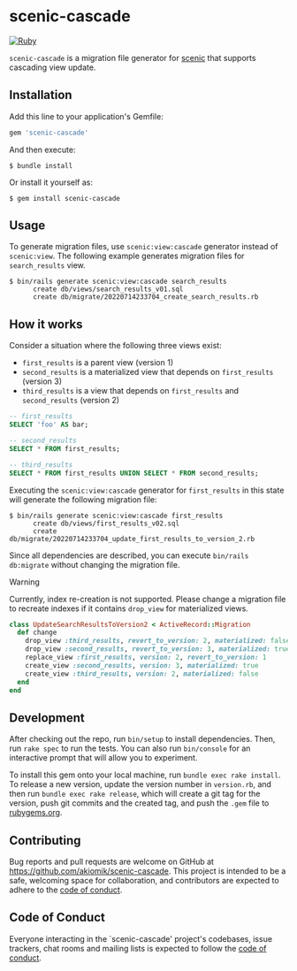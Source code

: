 # scenic-cascade

[![Ruby](https://github.com/akiomik/scenic-cascade/actions/workflows/ci.yml/badge.svg)](https://github.com/akiomik/scenic-cascade/actions/workflows/ci.yml)

`scenic-cascade` is a migration file generator for [scenic](https://github.com/scenic-views/scenic) that supports cascading view update.

## Installation

Add this line to your application's Gemfile:

```ruby
gem 'scenic-cascade'
```

And then execute:

```shell-session
$ bundle install
```

Or install it yourself as:

```shell-session
$ gem install scenic-cascade
```

## Usage

To generate migration files, use `scenic:view:cascade` generator instead of `scenic:view`.
The following example generates migration files for `search_results` view.

```shell-session
$ bin/rails generate scenic:view:cascade search_results
      create db/views/search_results_v01.sql
      create db/migrate/20220714233704_create_search_results.rb
```

## How it works

Consider a situation where the following three views exist:

* `first_results` is a parent view (version 1)
* `second_results` is a materialized view that depends on `first_results` (version 3)
* `third_results` is a view that depends on `first_results` and `second_results` (version 2)

```sql
-- first_results
SELECT 'foo' AS bar;

-- second_results
SELECT * FROM first_results;

-- third_results
SELECT * FROM first_results UNION SELECT * FROM second_results;
```

Executing the `scenic:view:cascade` generator for `first_results` in this state will generate the following migration file:

```shell-session
$ bin/rails generate scenic:view:cascade first_results
      create db/views/first_results_v02.sql
      create db/migrate/20220714233704_update_first_results_to_version_2.rb
```

Since all dependencies are described, you can execute `bin/rails db:migrate` without changing the migration file.

> [!WARNING]
> Currently, index re-creation is not supported.
> Please change a migration file to recreate indexes if it contains `drop_view` for materialized views.

```ruby
class UpdateSearchResultsToVersion2 < ActiveRecord::Migration
  def change
    drop_view :third_results, revert_to_version: 2, materialized: false
    drop_view :second_results, revert_to_version: 3, materialized: true
    replace_view :first_results, version: 2, revert_to_version: 1
    create_view :second_results, version: 3, materialized: true
    create_view :third_results, version: 2, materialized: false
  end
end
```

## Development

After checking out the repo, run `bin/setup` to install dependencies. Then, run `rake spec` to run the tests. You can also run `bin/console` for an interactive prompt that will allow you to experiment.

To install this gem onto your local machine, run `bundle exec rake install`. To release a new version, update the version number in `version.rb`, and then run `bundle exec rake release`, which will create a git tag for the version, push git commits and the created tag, and push the `.gem` file to [rubygems.org](https://rubygems.org).

## Contributing

Bug reports and pull requests are welcome on GitHub at https://github.com/akiomik/scenic-cascade. This project is intended to be a safe, welcoming space for collaboration, and contributors are expected to adhere to the [code of conduct](https://github.com/akiomik/scenic-cascade/blob/main/CODE_OF_CONDUCT.md).

## Code of Conduct

Everyone interacting in the `scenic-cascade' project's codebases, issue trackers, chat rooms and mailing lists is expected to follow the [code of conduct](https://github.com/akiomik/scenic-cascade/blob/main/CODE_OF_CONDUCT.md).
